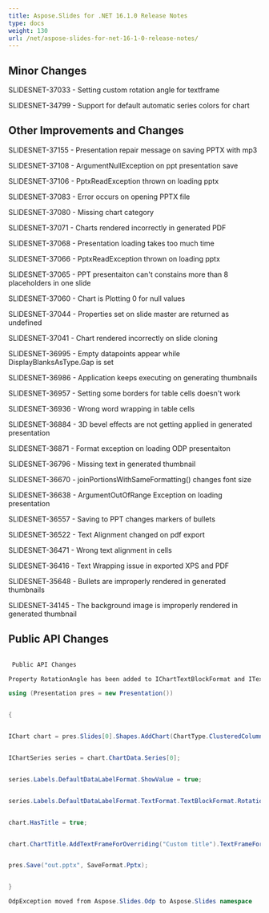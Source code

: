 ```yaml
---
title: Aspose.Slides for .NET 16.1.0 Release Notes
type: docs
weight: 130
url: /net/aspose-slides-for-net-16-1-0-release-notes/
---
```


## **Minor Changes**
SLIDESNET-37033 - Setting custom rotation angle for textframe

SLIDESNET-34799 - Support for default automatic series colors for chart
## **Other Improvements and Changes**
SLIDESNET-37155 - Presentation repair message on saving PPTX with mp3

SLIDESNET-37108 - ArgumentNullException on ppt presentation save

SLIDESNET-37106 - PptxReadException thrown on loading pptx

SLIDESNET-37083 - Error occurs on opening PPTX file

SLIDESNET-37080 - Missing chart category

SLIDESNET-37071 - Charts rendered incorrectly in generated PDF

SLIDESNET-37068 - Presentation loading takes too much time

SLIDESNET-37066 - PptxReadException thrown on loading pptx

SLIDESNET-37065 - PPT presentaiton can't constains more than 8 placeholders in one slide

SLIDESNET-37060 - Chart is Plotting 0 for null values

SLIDESNET-37044 - Properties set on slide master are returned as undefined

SLIDESNET-37041 - Chart rendered incorrectly on slide cloning

SLIDESNET-36995 - Empty datapoints appear while DisplayBlanksAsType.Gap is set

SLIDESNET-36986 - Application keeps executing on generating thumbnails

SLIDESNET-36957 - Setting some borders for table cells doesn't work

SLIDESNET-36936 - Wrong word wrapping in table cells

SLIDESNET-36884 - 3D bevel effects are not getting applied in generated presentation

SLIDESNET-36871 - Format exception on loading ODP presentaiton

SLIDESNET-36796 - Missing text in generated thumbnail

SLIDESNET-36670 - joinPortionsWithSameFormatting() changes font size

SLIDESNET-36638 - ArgumentOutOfRange Exception on loading presentation

SLIDESNET-36557 - Saving to PPT changes markers of bullets

SLIDESNET-36522 - Text Alignment changed on pdf export

SLIDESNET-36471 - Wrong text alignment in cells

SLIDESNET-36416 - Text Wrapping issue in exported XPS and PDF

SLIDESNET-35648 - Bullets are improperly rendered in generated thumbnails

SLIDESNET-34145 - The background image is improperly rendered in generated thumbnail
## **Public API Changes**
``` csharp

 Public API Changes

Property RotationAngle has been added to IChartTextBlockFormat and ITextFrameFormat interfaces

using (Presentation pres = new Presentation())


{


IChart chart = pres.Slides[0].Shapes.AddChart(ChartType.ClusteredColumn, 50, 50, 500, 300);


IChartSeries series = chart.ChartData.Series[0];


series.Labels.DefaultDataLabelFormat.ShowValue = true;


series.Labels.DefaultDataLabelFormat.TextFormat.TextBlockFormat.RotationAngle = 65;


chart.HasTitle = true;


chart.ChartTitle.AddTextFrameForOverriding("Custom title").TextFrameFormat.RotationAngle = \-30;


pres.Save("out.pptx", SaveFormat.Pptx);


}

OdpException moved from Aspose.Slides.Odp to Aspose.Slides namespace

``` 
